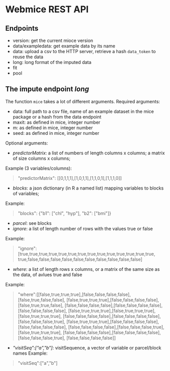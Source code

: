 # Webmice REST API
## Endpoints
- version: get the current mioce version
- data/exampledata: get example data by its name
- data: upload a csv to the HTTP server, retrieve a hash `data_token` to reuse the data
- long: long format of the imputed data
- fit
- pool 

## The impute endpoint *long*
The function `mice` takes a lot of different arguments.
Required arguments:

- data: full path to a csv file, name of an example dataset in the mice package or a hash from the data endpoint
- maxit: as defined in mice, integer number
- m: as defined in mice, integer number
- seed: as defined in mice, integer number

Optional arguments:

- *predictorMatrix*: a list of numbers of length columns x columns; a matrix of size columns x columns; 
 
 Example (3 variables/columns):  
>  "predictorMatrix": [[0,1,1,1],[1,0,1,1],[1,1,0,1],[1,1,1,0]] 

- *blocks*: a json dictionary (in R a named list) mapping variables to blocks of variables;

 Example:
> "blocks": {"b1": ["chl", "hyp"], "b2": ["bmi"]}

- *parcel*: see blocks
- *ignore*: a list of length number of rows with the values true or false
 
 Example:
> "ignore":[true,true,true,true,true,true,true,true,true,true,true,true,true,true, true,false,false,false,false,false,false,false,false,false,false]

- *where*: a list of length rows x columns, or a matrix of the same size as the data, of avlues true and false

 Example:
> "where":[[false,true,true,true],[false,false,false,false],[false,true,false,false], [false,true,true,true],[false,false,false,false],[false,true,true,false], [false,false,false,false],[false,false,false,false],[false,false,false,false], [false,true,true,true],[false,true,true,true],[false,true,true,true], [false,false,false,false],[false,false,false,false],[false,false,false,true], [false,true,true,true],[false,false,false,false],[false,false,false,false], [false,false,false,false],[false,false,false,true],[false,true,true,true], [false,false,false,false],[false,false,false,false],[false,false,false,true], [false,false,false,false]]

- *"visitSeq":["a","b"]*: visitSequence, a vector of variable or parcel/block names
  Example:
> "visitSeq":["a","b"]
